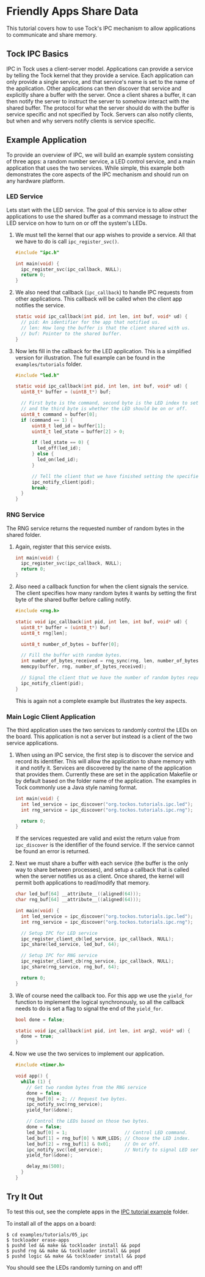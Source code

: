 Friendly Apps Share Data
========================

This tutorial covers how to use Tock's IPC mechanism to allow applications
to communicate and share memory.


Tock IPC Basics
---------------

IPC in Tock uses a client-server model. Applications can provide a service by
telling the Tock kernel that they provide a service. Each application can only
provide a single service, and that service's name is set to the name of the
application. Other applications can then discover that service and explicitly
share a buffer with the server. Once a client shares a buffer, it can then
notify the server to instruct the server to somehow interact with the shared
buffer. The protocol for what the server should do with the buffer is service
specific and not specified by Tock. Servers can also notify clients, but when
and why servers notify clients is service specific.

Example Application
-------------------

To provide an overview of IPC, we will build an example system consisting of
three apps: a random number service, a LED control service, and a main
application that uses the two services. While simple, this example both
demonstrates the core aspects of the IPC mechanism and should run on any
hardware platform.

### LED Service

Lets start with the LED service. The goal of this service is to allow other
applications to use the shared buffer as a command message to instruct the
LED service on how to turn on or off the system's LEDs.

1. We must tell the kernel that our app wishes to provide a service. All that we
   have to do is call `ipc_register_svc()`.

    ```c
    #include "ipc.h"

    int main(void) {
      ipc_register_svc(ipc_callback, NULL);
      return 0;
    }
    ```

2. We also need that callback (`ipc_callback`) to handle IPC requests from other
   applications. This callback will be called when the client app notifies the
   service.

    ```c
    static void ipc_callback(int pid, int len, int buf, void* ud) {
      // pid: An identifier for the app that notified us.
      // len: How long the buffer is that the client shared with us.
      // buf: Pointer to the shared buffer.
    }
    ```

3. Now lets fill in the callback for the LED application. This is a simplified
   version for illustration. The full example can be found in the
   `examples/tutorials` folder.

    ```c
    #include "led.h"

    static void ipc_callback(int pid, int len, int buf, void* ud) {
      uint8_t* buffer = (uint8_t*) buf;

      // First byte is the command, second byte is the LED index to set,
      // and the third byte is whether the LED should be on or off.
      uint8_t command = buffer[0];
      if (command == 1) {
          uint8_t led_id = buffer[1];
          uint8_t led_state = buffer[2] > 0;

          if (led_state == 0) {
            led_off(led_id);
          } else {
            led_on(led_id);
          }

          // Tell the client that we have finished setting the specified LED.
          ipc_notify_client(pid);
          break;
      }
    }
    ```


### RNG Service

The RNG service returns the requested number of random bytes in the shared
folder.

1. Again, register that this service exists.

    ```c
    int main(void) {
      ipc_register_svc(ipc_callback, NULL);
      return 0;
    }
    ```

2. Also need a callback function for when the client signals the service. The
   client specifies how many random bytes it wants by setting the first byte of
   the shared buffer before calling notify.

    ```c
    #include <rng.h>

    static void ipc_callback(int pid, int len, int buf, void* ud) {
      uint8_t* buffer = (uint8_t*) buf;
      uint8_t rng[len];

      uint8_t number_of_bytes = buffer[0];

      // Fill the buffer with random bytes.
      int number_of_bytes_received = rng_sync(rng, len, number_of_bytes);
      memcpy(buffer, rng, number_of_bytes_received);

      // Signal the client that we have the number of random bytes requested.
      ipc_notify_client(pid);
    }
    ```

    This is again not a complete example but illustrates the key aspects.


### Main Logic Client Application

The third application uses the two services to randomly control the LEDs on
the board. This application is not a server but instead is a client of the
two service applications.

1. When using an IPC service, the first step is to discover the service and
   record its identifier. This will allow the application to share memory with
   it and notify it. Services are discovered by the name of the application that
   provides them. Currently these are set in the application Makefile or by
   default based on the folder name of the application. The examples in Tock
   commonly use a Java style naming format.

    ```c
    int main(void) {
      int led_service = ipc_discover("org.tockos.tutorials.ipc.led");
      int rng_service = ipc_discover("org.tockos.tutorials.ipc.rng");

      return 0;
    }
    ```

    If the services requested are valid and exist the return value from
    ` ipc_discover` is the identifier of the found service. If the service
    cannot be found an error is returned.

2. Next we must share a buffer with each service (the buffer is the only way to
   share between processes), and setup a callback that is called when the server
   notifies us as a client. Once shared, the kernel will permit both
   applications to read/modify that memory.

    ```c
    char led_buf[64] __attribute__((aligned(64)));
    char rng_buf[64] __attribute__((aligned(64)));

    int main(void) {
      int led_service = ipc_discover("org.tockos.tutorials.ipc.led");
      int rng_service = ipc_discover("org.tockos.tutorials.ipc.rng");

      // Setup IPC for LED service
      ipc_register_client_cb(led_service, ipc_callback, NULL);
      ipc_share(led_service, led_buf, 64);

      // Setup IPC for RNG service
      ipc_register_client_cb(rng_service, ipc_callback, NULL);
      ipc_share(rng_service, rng_buf, 64);

      return 0;
    }
    ```

3. We of course need the callback too. For this app we use the `yield_for`
   function to implement the logical synchronously, so all the callback needs to
   do is set a flag to signal the end of the `yield_for`.

    ```c
    bool done = false;

    static void ipc_callback(int pid, int len, int arg2, void* ud) {
      done = true;
    }
    ```

3. Now we use the two services to implement our application.

    ```c
    #include <timer.h>

    void app() {
      while (1) {
        // Get two random bytes from the RNG service
        done = false;
        rng_buf[0] = 2; // Request two bytes.
        ipc_notify_svc(rng_service);
        yield_for(&done);

        // Control the LEDs based on those two bytes.
        done = false;
        led_buf[0] = 1;                     // Control LED command.
        led_buf[1] = rng_buf[0] % NUM_LEDS; // Choose the LED index.
        led_buf[2] = rng_buf[1] & 0x01;     // On or off.
        ipc_notify_svc(led_service);        // Notify to signal LED service.
        yield_for(&done);

        delay_ms(500);
      }
    }
    ```

Try It Out
----------

To test this out, see the complete apps in the [IPC tutorial
example](https://github.com/tock/libtock-c/tree/master/examples/tutorials/05_ipc)
folder.

To install all of the apps on a board:

    $ cd examples/tutorials/05_ipc
    $ tockloader erase-apps
    $ pushd led && make && tockloader install && popd
    $ pushd rng && make && tockloader install && popd
    $ pushd logic && make && tockloader install && popd

You should see the LEDs randomly turning on and off!
